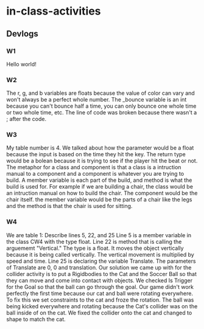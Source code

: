 # in-class-activities
## Devlogs

### W1
Hello world!

### W2
The r, g, and b variables are floats because the value of color can vary and won't always be a perfect whole number. 
The _bounce variable is an int because you can't bounce half a time, you can only bounce one whole time or two whole time, etc. 
The line of code was broken because there wasn't a ; after the code.

### W3
My table number is 4. We talked about how the parameter would be a float because the input is based on the time they hit the key. 
The return type would be a bolean because it is trying to see if the player hit the beat or not.
The metaphor for a class and component is that a class is a intruction manual to a component and a component is whatever you are trying to build. A member variable is each part of the build, and method is what the build is used for. For example if we are building a chair, the class would be an intruction manual on how to build the chair. The component would be the chair itself. the member variable would be the parts of a chair like the legs and the method is that the chair is used for sitting. 

### W4
We are table 1: Describe lines 5, 22, and 25
Line 5 is a member variable in the class CW4 with the type float.
Line 22 is method that is calling the arguememt "Vertical." The type is a float. It moves the object vertically because it is being called vertically. The vertical movement is multiplied by speed and time. 
Line 25 is declaring the variable Translate. The parameters of Translate are 0, 0 and translation.
Our solution we came up with for the collider activity is to put a Rigidbodies to the Cat and the Soccer Ball so that they can move and come into contact with objects. 
We checked Is Trigger for the Goal so that the ball can go through the goal. 
Our game didn't work perfectly the first time because our cat and ball were rotating everywhere. To fix this we set constraints to the cat and froze the rotation. The ball was being kicked everywhere and rotating because the Cat's collider was on the ball inside of on the cat. We fixed the collider onto the cat and changed to shape to match the cat. 